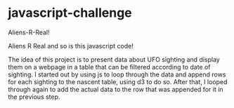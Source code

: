 # javascript-challenge
Aliens-R-Real!

Aliens R Real and so is this javascript code!

The idea of this project is to present data about UFO sighting and display them on a webpage in a table that can be filtered according to date of sighting. I started out by using js to loop through the data and append rows for each sighting to the nascent table, using d3 to do so. After that, I looped through again to add the actual data to the row that was appended for it in the previous step.  